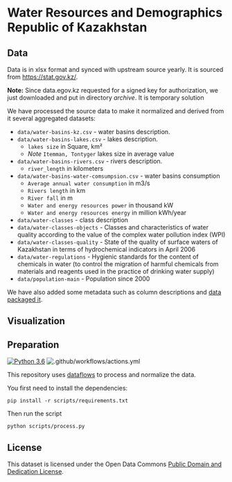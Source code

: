 # Water Resources and Demographics Republic of Kazakhstan

## Data

Data is in xlsx format and synced with upstream source yearly. It is sourced from https://stat.gov.kz/.

**Note:** Since data.egov.kz requested for a signed key for authorization, we just downloaded and put in directory *archive*. It is temporary solution

We have processed the source data to make it normalized and derived from it several aggregated datasets:

* `data/water-basins-kz.csv` - water basins description.
* `data/water-basins-lakes.csv` - lakes description.
  * `lakes size` in Square, km²
  * *Note* `Itemman, Tontyger` lakes size in average value
* `data/water-basins-rivers.csv` - rivers description.
  * `river_length` in kilometers
* `data/water-basins-water-comsumpsion.csv` - water basins consumption 
  * `Average annual water consumption` in m3/s
  * `Rivers length` in km
  * `River fall` in m
  * `Water and energy resources power` in thousand kW
  * `Water and energy resources energy` in million kWh/year
* `data/water-classes` - class description
* `data/water-classes-objects` - Classes and characteristics of water quality according to the value of the complex water pollution index (WPI)
* `data/water-classes-quality` - State of the quality of surface waters of Kazakhstan in terms of hydrochemical indicators in April 2006
* `data/water-regulations` - Hygienic standards for the content of chemicals in water (to control the migration of harmful chemicals from materials and reagents used in the practice of drinking water supply)
* `data/population-main` - Population since 2000

We have also added some metadata such as column descriptions and [data packaged it][dp].

[dp]: https://frictionlessdata.io/data-package/

## Visualization

## Preparation

[![Python 3.6](https://img.shields.io/badge/python-3.6-blue.svg)](https://www.python.org/downloads/release/python-360/)
![.github/workflows/actions.yml](https://github.com/open-data-kazakhstan/decent_work_indicators/actions/workflows/actions.yml/badge.svg?branch=master)

This repository uses [dataflows](https://github.com/datahq/dataflows) to process and normalize the data.

You first need to install the dependencies:

```
pip install -r scripts/requirements.txt
```

Then run the script

```
python scripts/process.py
```

## License

This dataset is licensed under the Open Data Commons [Public Domain and Dedication License][pddl].

[pddl]: https://www.opendatacommons.org/licenses/pddl/1-0/